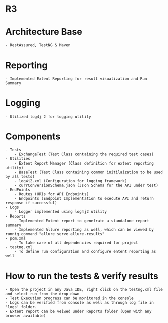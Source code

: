 # R3

# Architecture Base
    - RestAssured, TestNG & Maven
# Reporting
    - Implemented Extent Reporting for result visualization and Run Summary
# Logging
    - Utilized log4j 2 for logging utility
# Components
    - Tests
        - ExchangeTest (Test Class containing the required test cases)
    - Utilities
        - Extent Report Manager (Class definition for extent reporting utility)
        - BaseTest (Test Class containing common initilaization to be used by all tests)
        - log4j2.xml (Configuration for logging framework)
        - currConversionSchema.json (Json Schema for the API under test)
    - EndPoints
        - Routes (URIs for API Endpoints)
        - Endpoints (Endpoint Implementation to execute API and return response if successful)
    - Logs
        - Logger implemented using log4j2 utility 
    - Reports
        - Implemented Extent report to genefrate a standalone report summary
        - Implemented Allure reporting as well, which can be viewed by runnig command "allure serve allure-results" 
    - pom.xml
        - To take care of all dependencies required for project
    - testng.xml
        - To define run configuration and configure entent reporting as well

# How to run the tests & verify results
    - Open the project in any Java IDE, right click on the testng.xml file and select run from the drop down
    - Test Execution progress can be monitored in the console
    - Logs can be verified from console as well as through log file in 'logs' folder.
    - Extent report can be veiwed under Reports folder (Open with any browser available)
